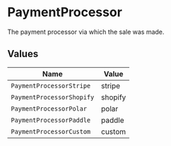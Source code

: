 # PaymentProcessor

The payment processor via which the sale was made.


## Values

| Name                      | Value                     |
| ------------------------- | ------------------------- |
| `PaymentProcessorStripe`  | stripe                    |
| `PaymentProcessorShopify` | shopify                   |
| `PaymentProcessorPolar`   | polar                     |
| `PaymentProcessorPaddle`  | paddle                    |
| `PaymentProcessorCustom`  | custom                    |